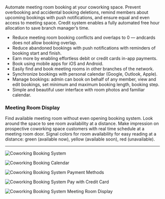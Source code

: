 Automate meeting room booking at your coworking space. Prevent overbooking and accidental booking deletions, remind members about upcoming bookings with push notifications, and ensure equal and even access to meeting space. Credit system enables a fully automated free hour allocation to save branch manager’s time.

- Reduce meeting room booking conflicts and overlaps to 0 — andcards does not allow booking overlap.
- Reduce abandoned bookings with push notifications with reminders of booking start and finish.
- Earn more by enabling effortless debit or credit cards in-app payments.
- Book using mobile apps for iOS and Android.
- Easily find and book meeting rooms in other branches of the network.
- Synchronize bookings with personal calendar (Google, Outlook, Apple).
- Manage bookings: admin can book on behalf of any member, view and edit bookings, set minimum and maximum booking length, booking step.
- Simple and beautiful user interface with room photos and familiar calendar.

### Meeting Room Display

Find available meeting room without even opening booking system. Look around the space to see room availability at a distance. Make impression on prospective coworking space customers with real time schedule at a meeting room door. Signal colors for room availability for easy reading at a distance: green (available now), yellow (available soon), red (unavailable).

---

![Coworking Booking System](https://s3.ap-northeast-2.amazonaws.com/screenshot.andcards.com/andcards-bookings-main-light-en-1920-1080.png)

![Coworking Booking Calendar](https://s3.ap-northeast-2.amazonaws.com/screenshot.andcards.com/andcards-bookings-calendar-light-en-1920-1080.png)

![Coworking Booking System Payment Methods](https://s3.ap-northeast-2.amazonaws.com/screenshot.andcards.com/andcards-bookings-create-payment-methods-light-en-1920-1080.png)

![Coworking Booking System Pay with Credit Card](https://s3.ap-northeast-2.amazonaws.com/screenshot.andcards.com/andcards-bookings-create-pay-with-stripe-light-en-1920-1080.png)

![Coworking Booking System Meeting Room Display](https://s3.ap-northeast-2.amazonaws.com/screenshot.andcards.com/andcards-bookings-room-display-en-1920-1080.png)

